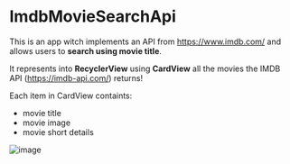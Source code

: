 # ImdbMovieSearchApi

This is an app witch implements an API from https://www.imdb.com/ and allows users to **search using movie title**.

It represents into **RecyclerView** using **CardView** all the movies the IMDB API (https://imdb-api.com/) returns!

Each item in CardView containts:
- movie title
- movie image
- movie short details

![image](https://github.com/pmoschos/ImdbMovieSearchApi/assets/133533759/0f009dd0-d75f-4096-8807-3969637722c8)
